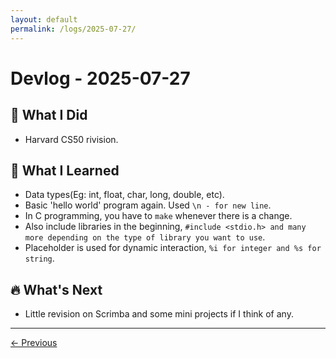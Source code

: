 ```yaml
---
layout: default
permalink: /logs/2025-07-27/
---
```


# Devlog - 2025-07-27

## 🚀 What I Did
- Harvard CS50 rivision.

## 🧠 What I Learned
- Data types(Eg: int, float, char, long, double, etc).
- Basic 'hello world' program again. Used `\n - for new line`.
- In C programming, you have to `make` whenever there is a change.
- Also include libraries in the beginning, `#include <stdio.h> and many more depending on the type of library you want to use`.
- Placeholder is used for dynamic interaction, `%i for integer and %s for string`.


## 🔥 What's Next
- Little revision on Scrimba and some mini projects if I think of any.

---

<div class="nav-links">
<a href="{{ site.baseurl }}/logs/2025-07-24/">← Previous</a>

</div>
